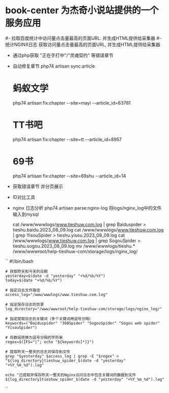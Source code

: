 # book-center 为杰奇小说站提供的一个服务应用

#- 拉取百度统计中访问量点击量最高的页面URL. 并生成HTML提供给采集器
#- 统计NGINX日志 获取访问量点击量最高的页面URL, 并生成HTML提供给采集器

- 通过php获取 "正在手打中"/"灵魂契约" 等错误章节
- 自动修复章节 
    php74 artisan sync:article

    # 蚂蚁文学
    php74 artisan fix:chapter --site=mayi --article_id=63781
    # TT书吧
    php74 artisan fix:chapter --site=tt --article_id=8957
    # 69书
    php74 artisan fix:chapter --site=69shu --article_id=14

- 获取错误章节 并分页展示
- ID对比工具

- nginx 日志分析
  php74 artisan parse:nginx-log
  将logs/nginx_log中的文件输入到mysql

    cat /www/wwwlogs/www.tieshuw.com.log | grep Baiduspider > tieshu.baidu.2023_08_09.log
    cat /www/wwwlogs/www.tieshuw.com.log | grep YisouSpider > tieshu.yisou.2023_08_09.log
    cat /www/wwwlogs/www.tieshuw.com.log | grep SogouSpider > tieshu.sogou.2023_08_09.log
    mv /www/wwwlogs/tieshu.* /www/wwwroot/help-tieshuw-com/storage/logs/nginx_log/

 ``
    #!/bin/bash
    
    # 获取昨天和今天的日期
    yesterday=$(date -d "yesterday" "+%d/%b/%Y")
    today=$(date "+%d/%b/%Y")
    
    # 指定日志文件路径
    access_log="/www/wwwlogs/www.tieshuw.com.log"
    
    # 指定保存日志的目录
    log_directory="/www/wwwroot/help-tieshuw-com/storage/logs/nginx_log/"
    
    # 指定提取日志的关键词（多个关键词用逗号分隔）
    keywords=("Baiduspider" "360Spider" "SogouSpider" "Sogou web spider" "YisouSpider")
    
    # 将数组转换为逗号分隔的字符串
    regex=$(IFS="|"; echo "${keywords[*]}")
    
    # 提取昨天一整天的日志并保存到文件
    grep "$yesterday" $access_log | grep -E "$regex" > "${log_directory}tieshuw_spider_$(date -d "yesterday" "+%Y_%m_%d").log"
    
    echo "已提取并保存昨天一整天的Nginx访问日志中包含关键词的数据到文件 ${log_directory}tieshuw_spider_$(date -d "yesterday" "+%Y_%m_%d").log"
``   
